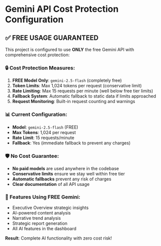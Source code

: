 # Gemini API Cost Protection Configuration

## ✅ FREE USAGE GUARANTEED

This project is configured to use **ONLY** the free Gemini API with comprehensive cost protection:

### 🔒 Cost Protection Measures:

1. **FREE Model Only**: `gemini-2.5-flash` (completely free)
2. **Token Limits**: Max 1,024 tokens per request (conservative limit)
3. **Rate Limiting**: Max 15 requests per minute (well below free tier limits)
4. **Fallback System**: Automatic fallback to static data if limits approached
5. **Request Monitoring**: Built-in request counting and warnings

### 📊 Current Configuration:

- **Model**: `gemini-2.5-flash` (FREE)
- **Max Tokens**: 1,024 per request
- **Rate Limit**: 15 requests/minute
- **Fallback**: Yes (immediate fallback to prevent any charges)

### 🛡️ No Cost Guarantee:

- **No paid models** are used anywhere in the codebase
- **Conservative limits** ensure we stay well within free tier
- **Automatic fallbacks** prevent any risk of charges
- **Clear documentation** of all API usage

### 🎯 Features Using FREE Gemini:

- Executive Overview strategic insights
- AI-powered content analysis
- Narrative trend analysis
- Strategic report generation
- All AI features in the dashboard

**Result**: Complete AI functionality with zero cost risk!